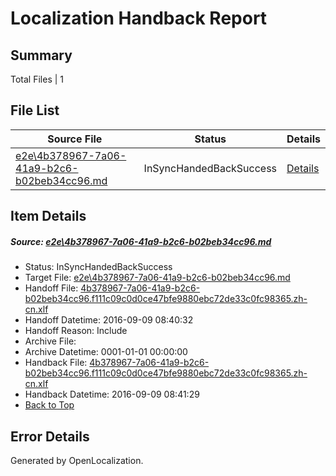 # <a name='report-top'></a> Localization Handback Report

## Summary
 Total Files | 1

## File List
 Source File | Status | Details 
 ----------- | ------ | ------- 
 [e2e\4b378967-7a06-41a9-b2c6-b02beb34cc96.md](https://github.com/OpenLocalizationTestOrg/ol-test0/blob/44d8be703ecd9ab7625558da90883fcd502e728c/e2e/4b378967-7a06-41a9-b2c6-b02beb34cc96.md) | InSyncHandedBackSuccess | [Details](#ffe8f380fd032195866d9804811396ce4b5f1c481)

## Item Details
##### <a name='ffe8f380fd032195866d9804811396ce4b5f1c481'></a> Source: [e2e\4b378967-7a06-41a9-b2c6-b02beb34cc96.md](https://github.com/OpenLocalizationTestOrg/ol-test0/blob/44d8be703ecd9ab7625558da90883fcd502e728c/e2e/4b378967-7a06-41a9-b2c6-b02beb34cc96.md)
* Status: InSyncHandedBackSuccess
* Target File: [e2e\4b378967-7a06-41a9-b2c6-b02beb34cc96.md](https://github.com/OpenLocalizationTestOrg/ol-test0-zhcn/blob/34a52c8ec02c16c1650bc6d807787a3cf2a55b47/e2e/4b378967-7a06-41a9-b2c6-b02beb34cc96.md)
* Handoff File: [4b378967-7a06-41a9-b2c6-b02beb34cc96.f111c09c0d0ce47bfe9880ebc72de33c0fc98365.zh-cn.xlf](https://github.com/OpenLocalizationTestOrg/ol-test0-handoff/blob/de8dc150cc03f4e797ffb1518e13a10810915563/ol-handoff/OpenLocalizationTestOrg/ol-test0-zhcn/yuwzho/ht/4b378967-7a06-41a9-b2c6-b02beb34cc96.f111c09c0d0ce47bfe9880ebc72de33c0fc98365.zh-cn.xlf)
* Handoff Datetime: 2016-09-09 08:40:32
* Handoff Reason: Include
* Archive File: 
* Archive Datetime: 0001-01-01 00:00:00
* Handback File: [4b378967-7a06-41a9-b2c6-b02beb34cc96.f111c09c0d0ce47bfe9880ebc72de33c0fc98365.zh-cn.xlf](https://github.com/OpenLocalizationTestOrg/ol-test0-handback/blob/0b6eb8fa7e16084fb5c9995aaab617f398c860f3/ol-handback/OpenLocalizationTestOrg/ol-test0-zhcn/yuwzho/ht/4b378967-7a06-41a9-b2c6-b02beb34cc96.f111c09c0d0ce47bfe9880ebc72de33c0fc98365.zh-cn.xlf)
* Handback Datetime: 2016-09-09 08:41:29
* [Back to Top](#report-top)


## Error Details

Generated by OpenLocalization.
